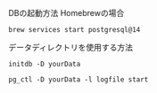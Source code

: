 DBの起動方法
Homebrewの場合
```
brew services start postgresql@14
```

データディレクトリを使用する方法
```
initdb -D yourData
```
```
pg_ctl -D yourData -l logfile start
```

